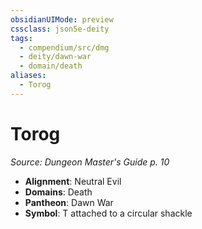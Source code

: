 ```yaml
---
obsidianUIMode: preview
cssclass: json5e-deity
tags:
  - compendium/src/dmg
  - deity/dawn-war
  - domain/death
aliases:
  - Torog
---
```

# Torog
*Source: Dungeon Master's Guide p. 10* 

- **Alignment**: Neutral Evil
- **Domains**: Death
- **Pantheon**: Dawn War
- **Symbol**: T attached to a circular shackle